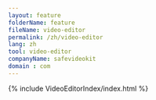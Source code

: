 ```yaml
---
layout: feature
folderName: feature
fileName: video-editor
permalink: /zh/video-editor
lang: zh
tool: video-editor
companyName: safevideokit
domain : com
---
```


{% include VideoEditorIndex/index.html %}

   